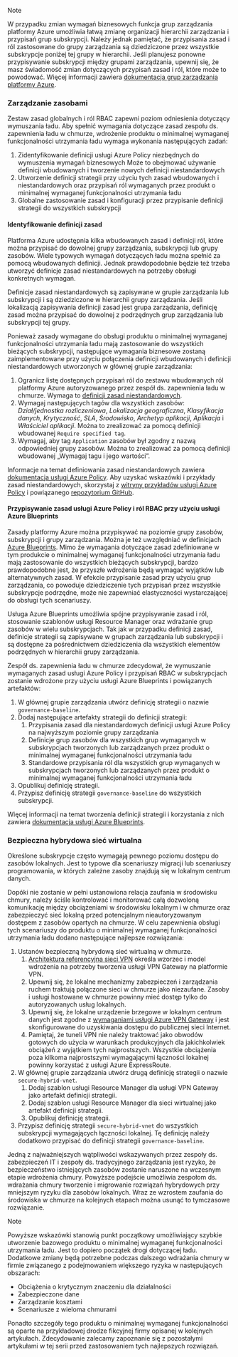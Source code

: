 <!-- TEMPLATE FILE - DO NOT ADD METADATA -->
<!-- markdownlint-disable MD002 MD041 -->
> [!NOTE]
>W przypadku zmian wymagań biznesowych funkcja grup zarządzania platformy Azure umożliwia łatwą zmianę organizacji hierarchii zarządzania i przypisań grup subskrypcji. Należy jednak pamiętać, że przypisania zasad i ról zastosowane do grupy zarządzania są dziedziczone przez wszystkie subskrypcje poniżej tej grupy w hierarchii. Jeśli planujesz ponowne przypisywanie subskrypcji między grupami zarządzania, upewnij się, że masz świadomość zmian dotyczących przypisań zasad i ról, które może to powodować. Więcej informacji zawiera [dokumentacja grup zarządzania platformy Azure](https://docs.microsoft.com/azure/governance/management-groups).

### <a name="governance-of-resources"></a>Zarządzanie zasobami

Zestaw zasad globalnych i ról RBAC zapewni poziom odniesienia dotyczący wymuszania ładu. Aby spełnić wymagania dotyczące zasad zespołu ds. zapewnienia ładu w chmurze, wdrożenie produktu o minimalnej wymaganej funkcjonalności utrzymania ładu wymaga wykonania następujących zadań:

1. Zidentyfikowanie definicji usługi Azure Policy niezbędnych do wymuszenia wymagań biznesowych Może to obejmować używanie definicji wbudowanych i tworzenie nowych definicji niestandardowych
2. Utworzenie definicji strategii przy użyciu tych zasad wbudowanych i niestandardowych oraz przypisań ról wymaganych przez produkt o minimalnej wymaganej funkcjonalności utrzymania ładu
3. Globalne zastosowanie zasad i konfiguracji przez przypisanie definicji strategii do wszystkich subskrypcji

#### <a name="identify-policy-definitions"></a>Identyfikowanie definicji zasad

Platforma Azure udostępnia kilka wbudowanych zasad i definicji ról, które można przypisać do dowolnej grupy zarządzania, subskrypcji lub grupy zasobów. Wiele typowych wymagań dotyczących ładu można spełnić za pomocą wbudowanych definicji. Jednak prawdopodobnie będzie też trzeba utworzyć definicje zasad niestandardowych na potrzeby obsługi konkretnych wymagań.

Definicje zasad niestandardowych są zapisywane w grupie zarządzania lub subskrypcji i są dziedziczone w hierarchii grupy zarządzania. Jeśli lokalizacją zapisywania definicji zasad jest grupa zarządzania, definicję zasad można przypisać do dowolnej z podrzędnych grup zarządzania lub subskrypcji tej grupy.

Ponieważ zasady wymagane do obsługi produktu o minimalnej wymaganej funkcjonalności utrzymania ładu mają zastosowanie do wszystkich bieżących subskrypcji, następujące wymagania biznesowe zostaną zaimplementowane przy użyciu połączenia definicji wbudowanych i definicji niestandardowych utworzonych w głównej grupie zarządzania:

1. Ogranicz listę dostępnych przypisań ról do zestawu wbudowanych ról platformy Azure autoryzowanego przez zespół ds. zapewnienia ładu w chmurze. Wymaga to [definicji zasad niestandardowych](https://github.com/Azure/azure-policy/tree/master/samples/Authorization/allowed-role-definitions).
2. Wymagaj następujących tagów dla wszystkich zasobów: *Dział/jednostka rozliczeniowa*, *Lokalizacja geograficzna*, *Klasyfikacja danych*, *Krytyczność*, *SLA*, *Środowisko*, *Archetyp aplikacji*, *Aplikacja* i *Właściciel aplikacji*. Można to zrealizować za pomocą definicji wbudowanej `Require specified tag`.
3. Wymagaj, aby tag `Application` zasobów był zgodny z nazwą odpowiedniej grupy zasobów. Można to zrealizować za pomocą definicji wbudowanej „Wymagaj tagu i jego wartości”.

Informacje na temat definiowania zasad niestandardowych zawiera [dokumentacja usługi Azure Policy](https://docs.microsoft.com/azure/governance/policy/tutorials/create-custom-policy-definition). Aby uzyskać wskazówki i przykłady zasad niestandardowych, skorzystaj z [witryny przykładów usługi Azure Policy](https://docs.microsoft.com/azure/governance/policy/samples) i powiązanego [repozytorium GitHub](https://github.com/Azure/azure-policy).

#### <a name="assign-azure-policy-and-rbac-roles-using-azure-blueprints"></a>Przypisywanie zasad usługi Azure Policy i ról RBAC przy użyciu usługi Azure Blueprints

Zasady platformy Azure można przypisywać na poziomie grupy zasobów, subskrypcji i grupy zarządzania. Można je też uwzględniać w definicjach [Azure Blueprints](https://docs.microsoft.com/azure/governance/blueprints/overview). Mimo że wymagania dotyczące zasad zdefiniowane w tym produkcie o minimalnej wymaganej funkcjonalności utrzymania ładu mają zastosowanie do wszystkich bieżących subskrypcji, bardzo prawdopodobne jest, że przyszłe wdrożenia będą wymagać wyjątków lub alternatywnych zasad. W efekcie przypisanie zasad przy użyciu grup zarządzania, co powoduje dziedziczenie tych przypisań przez wszystkie subskrypcje podrzędne, może nie zapewniać elastyczności wystarczającej do obsługi tych scenariuszy.

Usługa Azure Blueprints umożliwia spójne przypisywanie zasad i ról, stosowanie szablonów usługi Resource Manager oraz wdrażanie grup zasobów w wielu subskrypcjach. Tak jak w przypadku definicji zasad, definicje strategii są zapisywane w grupach zarządzania lub subskrypcji i są dostępne za pośrednictwem dziedziczenia dla wszystkich elementów podrzędnych w hierarchii grupy zarządzania.

Zespół ds. zapewnienia ładu w chmurze zdecydował, że wymuszanie wymaganych zasad usługi Azure Policy i przypisań RBAC w subskrypcjach zostanie wdrożone przy użyciu usługi Azure Blueprints i powiązanych artefaktów:

1. W głównej grupie zarządzania utwórz definicję strategii o nazwie `governance-baseline`.
2. Dodaj następujące artefakty strategii do definicji strategii:
    1. Przypisania zasad dla niestandardowych definicji usługi Azure Policy na najwyższym poziomie grupy zarządzania
    2. Definicje grup zasobów dla wszystkich grup wymaganych w subskrypcjach tworzonych lub zarządzanych przez produkt o minimalnej wymaganej funkcjonalności utrzymania ładu
    3. Standardowe przypisania ról dla wszystkich grup wymaganych w subskrypcjach tworzonych lub zarządzanych przez produkt o minimalnej wymaganej funkcjonalności utrzymania ładu
3. Opublikuj definicję strategii.
4. Przypisz definicję strategii `governance-baseline` do wszystkich subskrypcji.

Więcej informacji na temat tworzenia definicji strategii i korzystania z nich zawiera [dokumentacja usługi Azure Blueprints](https://docs.microsoft.com/azure/governance/blueprints/overview).

### <a name="secure-hybrid-vnet"></a>Bezpieczna hybrydowa sieć wirtualna

Określone subskrypcje często wymagają pewnego poziomu dostępu do zasobów lokalnych. Jest to typowe dla scenariuszy migracji lub scenariuszy programowania, w których zależne zasoby znajdują się w lokalnym centrum danych.

Dopóki nie zostanie w pełni ustanowiona relacja zaufania w środowisku chmury, należy ściśle kontrolować i monitorować całą dozwoloną komunikację między obciążeniami w środowisku lokalnym i w chmurze oraz zabezpieczyć sieć lokalną przed potencjalnym nieautoryzowanym dostępem z zasobów opartych na chmurze. W celu zapewnienia obsługi tych scenariuszy do produktu o minimalnej wymaganej funkcjonalności utrzymania ładu dodano następujące najlepsze rozwiązania:

1. Ustanów bezpieczną hybrydową sieć wirtualną w chmurze.
    1. [Architektura referencyjna sieci VPN](https://docs.microsoft.com/azure/architecture/reference-architectures/hybrid-networking/vpn) określa wzorzec i model wdrożenia na potrzeby tworzenia usługi VPN Gateway na platformie VPN.
    2. Upewnij się, że lokalne mechanizmy zabezpieczeń i zarządzania ruchem traktują połączone sieci w chmurze jako niezaufane. Zasoby i usługi hostowane w chmurze powinny mieć dostęp tylko do autoryzowanych usług lokalnych.
    3. Upewnij się, że lokalne urządzenie brzegowe w lokalnym centrum danych jest zgodne z [wymaganiami usługi Azure VPN Gateway](https://docs.microsoft.com/azure/vpn-gateway/vpn-gateway-about-vpn-devices) i jest skonfigurowane do uzyskiwania dostępu do publicznej sieci Internet.
    4. Pamiętaj, że tuneli VPN nie należy traktować jako obwodów gotowych do użycia w warunkach produkcyjnych dla jakichkolwiek obciążeń z wyjątkiem tych najprostszych. Wszystkie obciążenia poza kilkoma najprostszymi wymagającymi łączności lokalnej powinny korzystać z usługi Azure ExpressRoute.
1. W głównej grupie zarządzania utwórz drugą definicję strategii o nazwie `secure-hybrid-vnet`.
    1. Dodaj szablon usługi Resource Manager dla usługi VPN Gateway jako artefakt definicji strategii.
    2. Dodaj szablon usługi Resource Manager dla sieci wirtualnej jako artefakt definicji strategii.
    3. Opublikuj definicję strategii.
1. Przypisz definicję strategii `secure-hybrid-vnet` do wszystkich subskrypcji wymagających łączności lokalnej. Tę definicję należy dodatkowo przypisać do definicji strategii `governance-baseline`.

Jedną z najważniejszych wątpliwości wskazywanych przez zespoły ds. zabezpieczeń IT i zespoły ds. tradycyjnego zarządzania jest ryzyko, że bezpieczeństwo istniejących zasobów zostanie naruszone na wczesnym etapie wdrożenia chmury. Powyższe podejście umożliwia zespołom ds. wdrażania chmury tworzenie i migrowanie rozwiązań hybrydowych przy mniejszym ryzyku dla zasobów lokalnych. Wraz ze wzrostem zaufania do środowiska w chmurze na kolejnych etapach można usunąć to tymczasowe rozwiązanie.

> [!NOTE]
> Powyższe wskazówki stanowią punkt początkowy umożliwiający szybkie utworzenie bazowego produktu o minimalnej wymaganej funkcjonalności utrzymania ładu. Jest to dopiero początek drogi dotyczącej ładu. Dodatkowe zmiany będą potrzebne podczas dalszego wdrażania chmury w firmie związanego z podejmowaniem większego ryzyka w następujących obszarach:
>
> - Obciążenia o krytycznym znaczeniu dla działalności
> - Zabezpieczone dane
> - Zarządzanie kosztami
> - Scenariusze z wieloma chmurami
>
> Ponadto szczegóły tego produktu o minimalnej wymaganej funkcjonalności są oparte na przykładowej drodze fikcyjnej firmy opisanej w kolejnych artykułach. Zdecydowanie zalecamy zapoznanie się z pozostałymi artykułami w tej serii przed zastosowaniem tych najlepszych rozwiązań.
